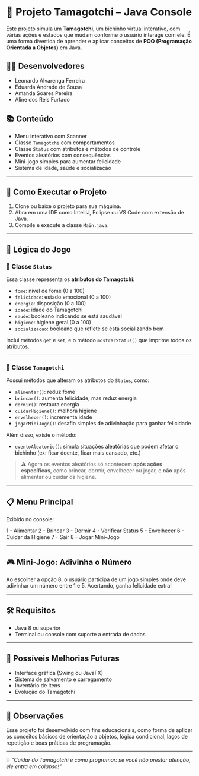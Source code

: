 # 🐣 Projeto Tamagotchi – Java Console

Este projeto simula um **Tamagotchi**, um bichinho virtual interativo, com várias ações e estados que mudam conforme o usuário interage com ele. É uma forma divertida de aprender e aplicar conceitos de **POO (Programação Orientada a Objetos)** em Java.

## 👨‍💻 Desenvolvedores

- Leonardo Alvarenga Ferreira
- Eduarda Andrade de Sousa
- Amanda Soares Pereira
- Aline dos Reis Furtado

## 📚 Conteúdo

- Menu interativo com Scanner
- Classe `Tamagotchi` com comportamentos
- Classe `Status` com atributos e métodos de controle
- Eventos aleatórios com consequências
- Mini-jogo simples para aumentar felicidade
- Sistema de idade, saúde e socialização

---

## 🚀 Como Executar o Projeto

1. Clone ou baixe o projeto para sua máquina.
2. Abra em uma IDE como IntelliJ, Eclipse ou VS Code com extensão de Java.
3. Compile e execute a classe `Main.java`.

---

## 🧠 Lógica do Jogo

### 🐾 Classe `Status`

Essa classe representa os **atributos do Tamagotchi**:

- `fome`: nível de fome (0 a 100)
- `felicidade`: estado emocional (0 a 100)
- `energia`: disposição (0 a 100)
- `idade`: idade do Tamagotchi
- `saude`: booleano indicando se está saudável
- `higiene`: higiene geral (0 a 100)
- `socializacao`: booleano que reflete se está socializando bem

Inclui métodos `get` e `set`, e o método `mostrarStatus()` que imprime todos os atributos.

---

### 🧸 Classe `Tamagotchi`

Possui métodos que alteram os atributos do `Status`, como:

- `alimentar()`: reduz fome
- `brincar()`: aumenta felicidade, mas reduz energia
- `dormir()`: restaura energia
- `cuidarHigiene()`: melhora higiene
- `envelhecer()`: incrementa idade
- `jogarMiniJogo()`: desafio simples de adivinhação para ganhar felicidade

Além disso, existe o método:

- `eventoAleatorio()`: simula situações aleatórias que podem afetar o bichinho (ex: ficar doente, ficar mais cansado, etc.)

> ⚠️ Agora os eventos aleatórios só acontecem **após ações específicas**, como brincar, dormir, envelhecer ou jogar, e **não** após alimentar ou cuidar da higiene.

---

## 📋 Menu Principal

Exibido no console:

1 - Alimentar
2 - Brincar
3 - Dormir
4 - Verificar Status
5 - Envelhecer
6 - Cuidar da Higiene
7 - Sair
8 - Jogar Mini-Jogo


---

## 🎮 Mini-Jogo: Adivinha o Número

Ao escolher a opção 8, o usuário participa de um jogo simples onde deve adivinhar um número entre 1 e 5. Acertando, ganha felicidade extra!

---

## 🛠 Requisitos

- Java 8 ou superior
- Terminal ou console com suporte a entrada de dados

---

## 📝 Possíveis Melhorias Futuras

- Interface gráfica (Swing ou JavaFX)
- Sistema de salvamento e carregamento
- Inventário de itens
- Evolução do Tamagotchi

---

## 📌 Observações

Esse projeto foi desenvolvido com fins educacionais, como forma de aplicar os conceitos básicos de orientação a objetos, lógica condicional, laços de repetição e boas práticas de programação.

---

💡 *“Cuidar do Tamagotchi é como programar: se você não prestar atenção, ele entra em colapso!”*